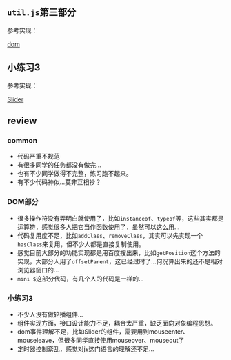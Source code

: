 ## `util.js`第三部分

参考实现：

[dom](https://github.com/hushicai/ife-task0002/blob/master/src/dom.js)

## 小练习3

参考实现：

[Slider](https://github.com/hushicai/ife-task0002/blob/master/src/Slider.js)

## review

### common

* 代码严重不规范
* 有很多同学的任务都没有做完...
* 也有不少同学做得不完整，练习跑不起来。
* 有不少代码神似...莫非互相抄？

### DOM部分

* 很多操作符没有弄明白就使用了，比如`instanceof`、`typeof`等，这些其实都是运算符，感觉很多人把它当作函数使用了，虽然可以这么用...
* 代码复用度不足，比如`addClass`、`removeClass`，其实可以先实现一个`hasClass`来复用，但不少人都是直接复制使用。
* 感觉目前大部分的功能实现都是用百度搜出来，比如`getPosition`这个方法的实现，大部分人用了`offsetParent`，这已经过时了...何况算出来的还不是相对浏览器窗口的...
* `mini $`这部分代码，有几个人的代码是一样的...

### 小练习3

* 不少人没有做轮播组件...
* 组件实现方面，接口设计能力不足，耦合太严重，缺乏面向对象编程思想。
* dom事件理解不足，比如Slider的组件，需要用到mouseenter、mouseleave，但很多同学直接使用mouseover、mouseout了
* 定时器控制紊乱，感觉对js这门语言的理解还不足...
